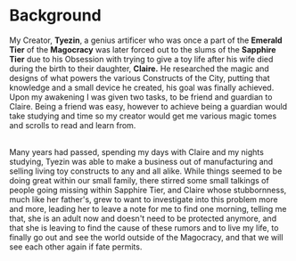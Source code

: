# **Background**



My Creator, **Tyezin**,  a genius artificer who was once a part of the **Emerald Tier** of the **Magocracy** was later forced out to the slums of the **Sapphire Tier** due to his Obsession with trying to give a toy life after his wife died during the birth to their daughter, **Claire.** He researched the magic and designs of what powers the various Constructs of the City, putting that knowledge and a small device he created, his goal was finally achieved. Upon my awakening I was given two tasks, to be friend and guardian to Claire. Being a friend was easy, however to achieve being a guardian would take studying and time so my creator would get me various magic tomes and scrolls to read and learn from.                                                         

&nbsp;                                                                                                                                                                                                                                                  
Many years had passed, spending my days with Claire and my nights studying, Tyezin was able to make a business out of manufacturing and selling living toy constructs to any and all alike. While things seemed to be doing great within our small family, there stirred some small talkings of people going missing within Sapphire Tier, and Claire whose stubbornness, much like her father's, grew to want to investigate into this problem more and more, leading her to leave a note for me to find one morning, telling me that, she is an adult now and doesn't need to be protected anymore, and that she is leaving to find the cause of these rumors and to live my life, to finally go out and see the world outside of the Magocracy, and that we will see each other again if fate permits.

